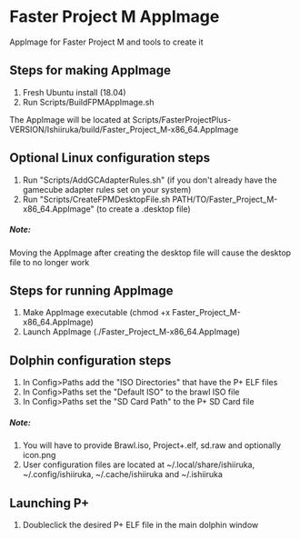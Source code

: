 # Faster Project M AppImage
AppImage for Faster Project M and tools to create it

## Steps for making AppImage
1) Fresh Ubuntu install (18.04)
2) Run Scripts/BuildFPMAppImage.sh

The AppImage will be located at Scripts/FasterProjectPlus-VERSION/Ishiiruka/build/Faster_Project_M-x86_64.AppImage

## Optional Linux configuration steps
1) Run "Scripts/AddGCAdapterRules.sh" (if you don't already have the gamecube adapter rules set on your system)
2) Run "Scripts/CreateFPMDesktopFile.sh PATH/TO/Faster_Project_M-x86_64.AppImage" (to create a .desktop file)

##### Note:
Moving the AppImage after creating the desktop file will cause the desktop file to no longer work

## Steps for running AppImage
1) Make AppImage executable (chmod +x Faster_Project_M-x86_64.AppImage)
2) Launch AppImage (./Faster_Project_M-x86_64.AppImage)

## Dolphin configuration steps
1) In Config>Paths add the "ISO Directories" that have the P+ ELF files
2) In Config>Paths set the "Default ISO" to the brawl ISO file
3) In Config>Paths set the "SD Card Path" to the P+ SD Card file

##### Note:
1) You will have to provide Brawl.iso, Project+.elf, sd.raw and optionally icon.png
2) User configuration files are located at ~/.local/share/ishiiruka, ~/.config/ishiiruka, ~/.cache/ishiiruka and ~/.ishiiruka

## Launching P+
1) Doubleclick the desired P+ ELF file in the main dolphin window
